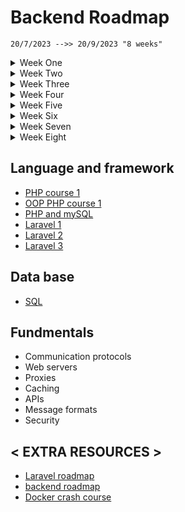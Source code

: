 # Backend Roadmap
`20/7/2023 -->> 20/9/2023 "8 weeks"`
<details>
<summary>Week One</summary>
  |20/7/2023 -->> 27/7/2023
  |meeting 27/7/2023
  - [x] #739
  - [ ] https://github.com/octo-org/octo-repo/issues/740
  - [ ] Add delight to the experience when all tasks are complete :tada:

###
- Database

  
</details>

<details>
<summary>Week Two</summary>
</details>

<details>
<summary>Week Three</summary>
</details>

<details>
<summary>Week Four</summary>
</details>

<details>
<summary>Week Five</summary>
</details>

<details>
<summary>Week Six</summary>
</details>

<details>
<summary>Week Seven</summary>
</details>

<details>
<summary>Week Eight</summary>
</details>



## Language and framework
- [PHP course 1](https://www.youtube.com/playlist?list=PLr3d3QYzkw2xabQRUpcZ_IBk9W50M9pe-)
- [OOP PHP course 1](https://www.youtube.com/watch?v=LuWxwLk8StM&list=PL4cUxeGkcC9hNpT-yVAYxNWOmxjxL51Hy)
- [PHP and mySQL](https://www.youtube.com/watch?v=pWG7ajC_OVo&list=PL4cUxeGkcC9gksOX3Kd9KPo-O68ncT05o)
- [Laravel 1](https://www.youtube.com/watch?v=MYyJ4PuL4pY)
- [Laravel 2](https://www.youtube.com/watch?v=cDEVWbz2PpQ)
- [Laravel 3](https://www.youtube.com/watch?v=zckH4xalOns&list=PL4cUxeGkcC9hL6aCFKyagrT1RCfVN4w2Q)

## Data base 
- [SQL](https://mega.nz/folder/dbwmwS6b#p9nGMhSXETZBAEYGoKty8Q/folder/BGpw2ASb) 
## Fundmentals
- Communication protocols
- Web servers
- Proxies
- Caching
- APIs
- Message formats
- Security

## < EXTRA RESOURCES >
- [Laravel roadmap](https://github.com/Eyadhamza/LaravelRoadmap)
- [backend roadmap](https://github.com/Eyadhamza/Backend-Roadmap-2023)
- [Docker crash course](https://www.youtube.com/watch?v=31ieHmcTUOk&list=PL4cUxeGkcC9hxjeEtdHFNYMtCpjNBm3h7)
